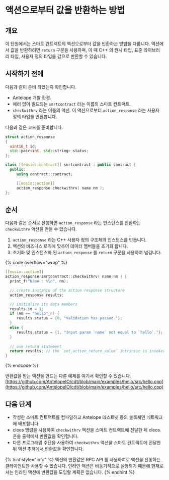 # 액션으로부터 값을 반환하는 방법

## 개요

이 단원에서는 스마트 컨트랙트의 액션으로부터 값을 반환하는 방법을 다룹니다. 액션에서 값을 반환하려면 `return` 구문을 사용하며, 이 때 C++ 의 원시 타입, 표준 라이브러리 타입, 사용자 정의 타입을 값으로 반환할 수 있습니다.

## 시작하기 전에

다음과 같이 준비 되었는지 확인합니다.

* Antelope 개발 환경.&#x20;
* 에러 없이 빌드되는 `smrtcontract` 라는 이름의 스마트 컨트랙트.
* `checkwithrv` 라는 이름의 액션. 이 액션으로부터 `action_response` 라는 사용자 정의 타입을 반환합니다.

다음과 같은 코드를 준비합니다.

```cpp
struct action_response
{
  uint16_t id;
  std::pair<int, std::string> status;
};

class [[eosio::contract]] smrtcontract : public contract {
  public:
     using contract::contract;

     [[eosio::action]]
     action_response checkwithrv( name nm );
};
```

## 순서

다음과 같은 순서로 진행하면 `action_response` 라는 인스턴스를 반환하는 `checkwithrv` 액션을 만들 수 있습니다.

1. `action_response` 라는 C++ 사용자 정의 구조체의 인스턴스를 만듭니다.
2. 액션의 비즈니스 로직에 맞추어 데이터 멤버들을 초기화 합니다.
3. 초기화 및 인스턴스화 된 `action_response` 를 `return` 구문을 사용하여 넘깁니다.

{% code overflow="wrap" %}
```cpp
[[eosio::action]]
action_response smrtcontract::checkwithrv( name nm ) {
  print_f("Name : %\n", nm);

  // create instance of the action response structure
  action_response results;

  // initialize its data members
  results.id = 1;
  if (nm == "hello"_n) {
     results.status = {0, "Validation has passed."};
  }
  else {
     results.status = {1, "Input param `name` not equal to `hello`."};
  }
  
  // use return statement
  return results; // the `set_action_return_value` intrinsic is invoked automatically here
}
```
{% endcode %}

반환값을 받는 액션을 만드는 다른 예제를 여기서 확인할 수 있습니다.\
[https://github.com/AntelopeIO/cdt/blob/main/examples/hello/src/hello.cpp](https://github.com/AntelopeIO/cdt/blob/main/examples/hello/src/hello.cpp)

## 다음 단계

* 작성한 스마트 컨트랙트를 컴파일하고 Antelope 테스트넷 등의 블록체인 네트워크에 배포합니다.
* cleos 명령을 사용하여 `checkwithrv` 액션을 스마트 컨트랙트에 전달한 뒤 cleos 콘솔 출력에서 반환값을 확인합니다.
* 다른 프로그래밍 수단을 사용하여 `checkwithrv` 액션을 스마트 컨트랙트에 전달한 뒤 액션 추적에서 반환값을 확인합니다.

{% hint style="info" %}
액션의 반환값은 RPC API 를 사용하여로 액션을 전송하는 클라이언트만 사용할 수 있습니다. 인라인 액션은 비동기적으로 실행되기 때문에 현재로서는 인라인 액션에 반환값을 도입할 계획은 없습니다.
{% endhint %}
